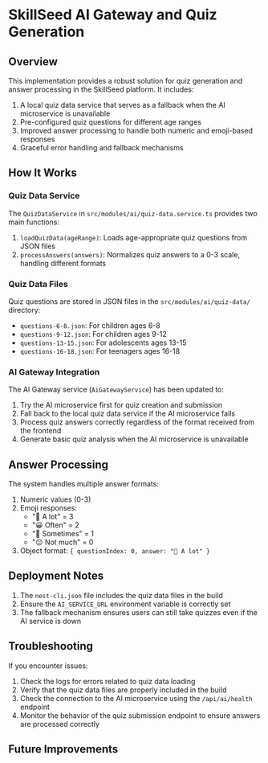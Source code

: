 # SkillSeed AI Gateway and Quiz Generation

## Overview

This implementation provides a robust solution for quiz generation and answer processing in the SkillSeed platform. It includes:

1. A local quiz data service that serves as a fallback when the AI microservice is unavailable
2. Pre-configured quiz questions for different age ranges
3. Improved answer processing to handle both numeric and emoji-based responses
4. Graceful error handling and fallback mechanisms

## How It Works

### Quiz Data Service

The `QuizDataService` in `src/modules/ai/quiz-data.service.ts` provides two main functions:

1. `loadQuizData(ageRange)`: Loads age-appropriate quiz questions from JSON files
2. `processAnswers(answers)`: Normalizes quiz answers to a 0-3 scale, handling different formats

### Quiz Data Files

Quiz questions are stored in JSON files in the `src/modules/ai/quiz-data/` directory:

- `questions-6-8.json`: For children ages 6-8
- `questions-9-12.json`: For children ages 9-12
- `questions-13-15.json`: For adolescents ages 13-15
- `questions-16-18.json`: For teenagers ages 16-18

### AI Gateway Integration

The AI Gateway service (`AiGatewayService`) has been updated to:

1. Try the AI microservice first for quiz creation and submission
2. Fall back to the local quiz data service if the AI microservice fails
3. Process quiz answers correctly regardless of the format received from the frontend
4. Generate basic quiz analysis when the AI microservice is unavailable

## Answer Processing

The system handles multiple answer formats:

1. Numeric values (0-3)
2. Emoji responses:
   - "🤩 A lot" = 3
   - "😀 Often" = 2
   - "🙂 Sometimes" = 1
   - "😐 Not much" = 0
3. Object format: `{ questionIndex: 0, answer: "🤩 A lot" }`

## Deployment Notes

1. The `nest-cli.json` file includes the quiz data files in the build
2. Ensure the `AI_SERVICE_URL` environment variable is correctly set
3. The fallback mechanism ensures users can still take quizzes even if the AI service is down

## Troubleshooting

If you encounter issues:

1. Check the logs for errors related to quiz data loading
2. Verify that the quiz data files are properly included in the build
3. Check the connection to the AI microservice using the `/api/ai/health` endpoint
4. Monitor the behavior of the quiz submission endpoint to ensure answers are processed correctly

## Future Improvements

